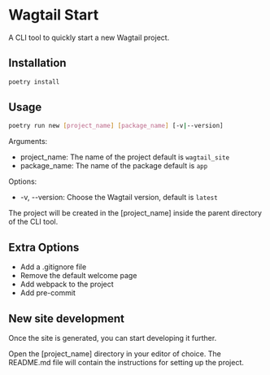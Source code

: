 # Wagtail Start

A CLI tool to quickly start a new Wagtail project.

## Installation

```bash
poetry install
```

## Usage

```bash
poetry run new [project_name] [package_name] [-v|--version]
```

Arguments:

- project_name: The name of the project default is `wagtail_site`
- package_name: The name of the package default is `app`

Options:

- -v, --version: Choose the Wagtail version, default is `latest`

The project will be created in the [project_name] inside the parent directory of the CLI tool.

## Extra Options

- Add a .gitignore file
- Remove the default welcome page
- Add webpack to the project
- Add pre-commit

## New site development

Once the site is generated, you can start developing it further.

Open the [project_name] directory in your editor of choice. The README.md file will contain the instructions for setting up the project.
